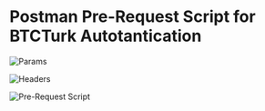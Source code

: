 # Postman Pre-Request Script for BTCTurk Autotantication


![Params](https://raw.githubusercontent.com/mertguner/Postman-Pre-Request-Script-for-BTCTurk-Autotantication/master/Params.png)

![Headers](https://raw.githubusercontent.com/mertguner/Postman-Pre-Request-Script-for-BTCTurk-Autotantication/master/Headers.png)

![Pre-Request Script](https://raw.githubusercontent.com/mertguner/Postman-Pre-Request-Script-for-BTCTurk-Autotantication/master/Pre-Request%20Script.png)
